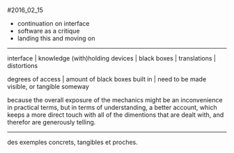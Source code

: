 #2016_02_15
* continuation on interface
* software as a critique
* landing this and moving on
---

interface | knowledge (with)holding devices | black boxes | translations | distortions

degrees of access | amount of black boxes built in | need to be made visible, or tangible someway

because the overall exposure of the mechanics might be an inconvenience in practical terms, but in terms of understanding, a better account, which keeps a more direct touch with all of the dimentions that are dealt with, and therefor are generously telling.

---

des exemples concrets, tangibles et proches.
